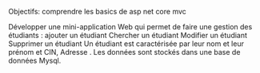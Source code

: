 Objectifs: comprendre les basics de asp net core mvc

Développer une mini-application Web qui permet de faire une gestion des étudiants : ajouter un étudiant Chercher un étudiant Modifier un étudiant Supprimer un étudiant Un étudiant est caractérisée par leur nom et leur prénom et CIN, Adresse . Les données sont stockés dans une base de données Mysql.

